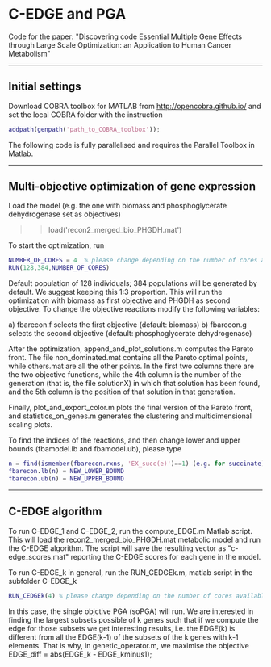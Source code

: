 # C-EDGE and PGA
Code for the paper: "Discovering code Essential Multiple Gene Effects through Large Scale Optimization: an Application to Human Cancer Metabolism"

--------------------
  Initial settings
--------------------

Download COBRA toolbox for MATLAB from http://opencobra.github.io/ and set the local COBRA folder with the instruction
```matlab
addpath(genpath('path_to_COBRA_toolbox'));
```

The following code is fully parallelised and requires the Parallel Toolbox in Matlab.


---------------------------------------------------
  Multi-objective optimization of gene expression
---------------------------------------------------

Load the model (e.g. the one with biomass and phosphoglycerate dehydrogenase set as objectives)
>> load('recon2_merged_bio_PHGDH.mat')

To start the optimization, run
```matlab
NUMBER_OF_CORES = 4  % please change depending on the number of cores available
RUN(128,384,NUMBER_OF_CORES)
```

Default population of 128 individuals; 384 populations will be generated by default. We suggest keeping this 1:3 proportion.
This will run the optimization with biomass as first objective and PHGDH as second objective. 
To change the objective reactions modify the following variables:

a) fbarecon.f selects the first objective (default: biomass)
b) fbarecon.g selects the second objective (default: phosphoglycerate dehydrogenase)

After the optimization, append_and_plot_solutions.m computes the Pareto front.
The file non_dominated.mat contains all the Pareto optimal points, while others.mat are all the other points. 
In the first two columns there are the two objective functions, while the 4th column is the number of the generation (that is, the file solutionX) in which that solution has been found, and the 5th column is the position of that solution in that generation.

Finally, plot_and_export_color.m plots the final version of the Pareto front, and statistics_on_genes.m generates the clustering and multidimensional scaling plots.


To find the indices of the reactions, and then change lower and upper bounds (fbamodel.lb and fbamodel.ub), please type
```matlab
n = find(ismember(fbarecon.rxns, 'EX_succ(e)')==1) (e.g. for succinate)
fbarecon.lb(n) = NEW_LOWER_BOUND
fbarecon.ub(n) = NEW_UPPER_BOUND
```


---------------------------------------------------
  C-EDGE algorithm
---------------------------------------------------

To run C-EDGE_1 and C-EDGE_2, run the compute_EDGE.m Matlab script.
This will load the recon2_merged_bio_PHGDH.mat metabolic model and run the C-EDGE algorithm.
The script will save the resulting vector as "c-edge_scores.mat" reporting the C-EDGE scores for each gene in the model.

To run C-EDGE_k in general, run the RUN_CEDGEk.m, matlab script in the subfolder C-EDGE_k

```matlab
RUN_CEDGEk(4) % please change depending on the number of cores available
```

In this case, the single objctive PGA (soPGA) will run. We are interested in finding the largest subsets possible of k genes such that if we compute the edge for those subsets we get interesting results, i.e. the EDGE(k) is different from all the EDGE(k-1) of the subsets of the k genes with k-1 elements. That is why, in genetic_operator.m, we maximise the objective
EDGE_diff = abs(EDGE_k - EDGE_kminus1);

